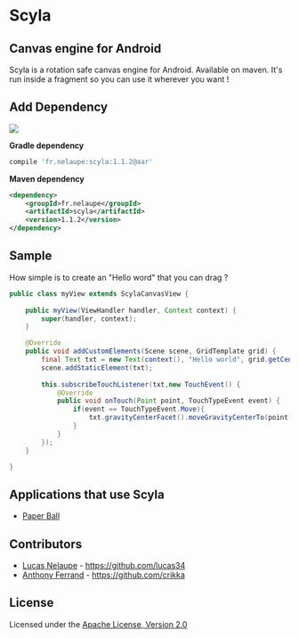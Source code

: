 # Scyla

## Canvas engine for Android

Scyla is a rotation safe canvas engine for Android. Available on maven.
It's run inside a fragment so you can use it wherever you want !

## Add Dependency

<a href='http://search.maven.org/#search%7Cgav%7C1%7Cg%3A%22fr.nelaupe%22%20AND%20a%3A%22scyla%22'><img src='http://img.shields.io/maven-central/v/fr.nelaupe/scyla.svg'></a>

**Gradle dependency**

``` groovy
compile 'fr.nelaupe:scyla:1.1.2@aar'
```

**Maven dependency**

``` xml
<dependency>
    <groupId>fr.nelaupe</groupId>
    <artifactId>scyla</artifactId>
    <version>1.1.2</version>
</dependency>
```

## Sample
How simple is to create an "Hello word" that you can drag ?

``` java
public class myView extends ScylaCanvasView {
	
	public myView(ViewHandler handler, Context context) {
		super(handler, context);
	}

	@Override
	public void addCustomElements(Scene scene, GridTemplate grid) {
		final Text txt = new Text(context(), "Hello world", grid.getCenter());
		scene.addStaticElement(txt);
		
		this.subscribeTouchListener(txt,new TouchEvent() {
			@Override
			public void onTouch(Point point, TouchTypeEvent event) {
				if(event == TouchTypeEvent.Move){
					txt.gravityCenterFacet().moveGravityCenterTo(point);
				}
			}
		});
	}

}

```

## Applications that use Scyla

* [Paper Ball](https://play.google.com/store/apps/details?id=divingteam.divingball)

## Contributors

* [Lucas Nelaupe](http://www.lucas-nelaupe.fr/) - <https://github.com/lucas34>
* [Anthony Ferrand](http://www.anthony-ferrand.fr) - <https://github.com/crikka>

## License

Licensed under the [Apache License, Version 2.0](http://www.apache.org/licenses/LICENSE-2.0.html)
